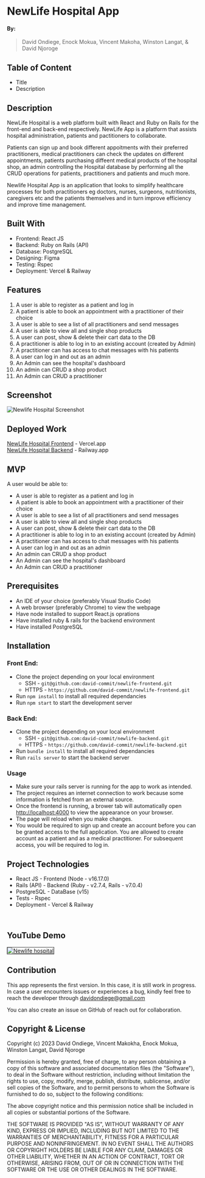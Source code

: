 # NewLife Hospital App

#### By:

> David Ondiege, Enock Mokua, Vincent Makoha, Winston Langat, & David Njoroge

## Table of Content

- Title
- Description

## Description

NewLife Hospital is a web platform built with React and Ruby on Rails for the front-end and back-end respectively. NewLife App is a platform that assists hospital administration, patients and pactitioners to collaborate.

Patients can sign up and book different appoitments with their preferred practitioners, medical practitioners can check the updates on different appointments,
patients purchasing diffeent medical products of the hospital shop,
an admin controlling the Hospital database by performing all the CRUD operations for patients, practitioners and patients and much more.

Newlife Hospital App is an application that looks to simplify healthcare processes for both practitioners eg doctors, nurses, surgeons, nutritionists, caregivers etc and the patients themselves and in turn improve efficiency and improve time management.

## Built With

- Frontend: React JS
- Backend: Ruby on Rails (API)
- Database: PostgreSQL
- Designing: Figma
- Testing: Rspec
- Deployment: Vercel & Railway

## Features

1. A user is able to register as a patient and log in
2. A patient is able to book an appointment with a practitioner of their choice
3. A user is able to see a list of all practitioners and send messages
4. A user is able to view all and single shop products
5. A user can post, show & delete their cart data to the DB
6. A practitioner is able to log in to an existing account (created by Admin)
7. A practitioner can has access to chat messages with his patients
8. A user can log in and out as an admin
9. An Admin can see the hospital's dashboard
10. An admin can CRUD a shop product
11. An Admin can CRUD a practitioner

## Screenshot

![Newlife Hospital Screenshot](https://i.postimg.cc/hGPL9kfQ/Screenshot-from-2023-01-20-20-19-19.png)

## Deployed Work

[NewLife Hospital Frontend](https://newlife-frontend.vercel.app/) - Vercel.app
<br />
[NewLife Hospital Backend](https://newlife-backend-production.up.railway.app/) - Railway.app

## MVP

A user would be able to:

- A user is able to register as a patient and log in
- A patient is able to book an appointment with a practitioner of their choice
- A user is able to see a list of all practitioners and send messages
- A user is able to view all and single shop products
- A user can post, show & delete their cart data to the DB
- A practitioner is able to log in to an existing account (created by Admin)
- A practitioner can has access to chat messages with his patients
- A user can log in and out as an admin
- An admin can CRUD a shop product
- An Admin can see the hospital's dashboard
- An Admin can CRUD a practitioner
  <br />

## Prerequisites

- An IDE of your choice (preferably Visual Studio Code)
- A web browser (preferably Chrome) to view the webpage
- Have node installed to support React.js oprations
- Have installed ruby & rails for the backend environment
- Have installed PostgreSQL

## Installation

### Front End:

- Clone the project depending on your local environment
  - SSH - `git@github.com:david-commit/newlife-frontend.git`
  - HTTPS - `https://github.com/david-commit/newlife-frontend.git`
- Run `npm install` to install all required dependancies
- Run `npm start` to start the development server

### Back End:

- Clone the project depending on your local environment
  - SSH - `git@github.com:david-commit/newlife-backend.git`
  - HTTPS - `https://github.com/david-commit/newlife-backend.git`
- Run `bundle install` to install all required dependancies
- Run `rails server` to start the backend server

### Usage

- Make sure your rails server is running for the app to work as intended.
- The project requires an internet connection to work because some information is fetched from an external source.
- Once the frontend is running, a brower tab will automatically open [http://localhost:4000](http://localhost:4000) to view the appearance on your browser.
- The page will reload when you make changes.
- You would be required to sign up and create an account before you can be granted access to the full application. You are allowed to create account as a patient and as a medical practitioner. For subsequent access, you will be required to log in.
  <br />

## Project Technologies

- React JS - Frontend (Node - v16.17.0)
- Rails (API) - Backend (Ruby - v2.7.4, Rails - v7.0.4)
- PostgreSQL - DataBase (v15)
- Tests - Rspec
- Deployment - Vercel & Railway
<br />

## YouTube Demo

<a href="https://youtu.be/YK-BGHdsS68
" target="_blank"><img src="https://i.postimg.cc/hGPL9kfQ/Screenshot-from-2023-01-20-20-19-19.png" 
alt="Newlife hospital" border="1" /></a>


## Contribution

This app represents the first version. In this case, it is still work in progress. In case a user encounters issues or experiences a bug, kindly feel free to reach the developer through davidondiege@gmail.com

You can also create an issue on GitHub of reach out for collaboration.

## Copyright & License

Copyright (c) 2023 David Ondiege, Vincent Makokha, Enock Mokua, Winston Langat, David Njoroge

Permission is hereby granted, free of charge, to any person obtaining
a copy of this software and associated documentation files (the
"Software"), to deal in the Software without restriction, including
without limitation the rights to use, copy, modify, merge, publish,
distribute, sublicense, and/or sell copies of the Software, and to
permit persons to whom the Software is furnished to do so, subject to
the following conditions:

The above copyright notice and this permission notice shall be
included in all copies or substantial portions of the Software.

THE SOFTWARE IS PROVIDED "AS IS", WITHOUT WARRANTY OF ANY KIND,
EXPRESS OR IMPLIED, INCLUDING BUT NOT LIMITED TO THE WARRANTIES OF
MERCHANTABILITY, FITNESS FOR A PARTICULAR PURPOSE AND
NONINFRINGEMENT. IN NO EVENT SHALL THE AUTHORS OR COPYRIGHT HOLDERS BE
LIABLE FOR ANY CLAIM, DAMAGES OR OTHER LIABILITY, WHETHER IN AN ACTION
OF CONTRACT, TORT OR OTHERWISE, ARISING FROM, OUT OF OR IN CONNECTION
WITH THE SOFTWARE OR THE USE OR OTHER DEALINGS IN THE SOFTWARE.
